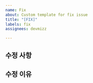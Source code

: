```yaml
---
name: Fix
about: Custom template for fix issue
title: "[FIX]"
labels: fix
assignees: devmizz

---
```


## 수정 사항
> 
## 수정 이유
>
